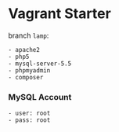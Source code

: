 # Vagrant Starter

branch `lamp`:

    - apache2
    - php5
    - mysql-server-5.5
    - phpmyadmin
    - composer

### MySQL Account

    - user: root
    - pass: root
